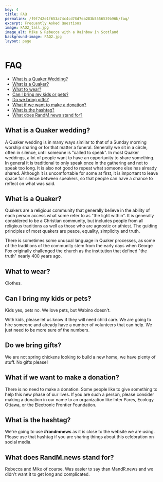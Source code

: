 ```yaml
---
key: 4
title: FAQ
permalink: /f9f742e1f653a74c4cd78d7ea283b5556539b96b/faq/
excerpt: Frequently Asked Questions
image: FAQ2_tall.jpg
image_alt: Mike & Rebecca with a Rainbow in Scotland
background-image: FAQ2.jpg
layout: page
---
```



# FAQ

- [What is a Quaker Wedding?](#what-is-a-quaker-wedding)
- [What is a Quaker?](#what-is-a-quaker)
- [What to wear?](#what-to-wear)
- [Can I bring my kids or pets?](#can-i-bring-my-kids-or-pets)
- [Do we bring gifts?](#do-we-bring-gifts)
- [What if we want to make a donation?](#what-if-we-want-to-make-a-donation)
- [What is the hashtag?](#what-is-the-hashtag)
- [What does RandM.news stand for?](#what-does-randmnews-stand-for)

## What is a Quaker wedding?

A Quaker wedding is in many ways similar to that of a Sunday morning worship sharing or for that matter a funeral. Generally we sit in a circle, often in silence, until someone is "called to speak". In most Quaker weddings, a lot of people want to have an opportunity to share something. In general it is traditional to only speak once in the gathering and not to speak too long. It is also not good to repeat what someone else has already shared. Although it is uncomfortable for some at first, it is important to leave space for silence between speakers, so that people can have a chance to reflect on what was said. 

## What is a Quaker?

Quakers are a religious community that generally believe in the ability of each person access what some refer to as "the light within". It is generally considered to be a Christian community, but includes people from all religious traditions as well as those who are agnostic or athiest. The guiding principles of most quakers are peace, equality, simplicity and truth. 

There is sometimes some unusual language in Quaker processes, as some of the traditions of the community stem from the early days when George Fox originally challenged the church as the institution that defined "the truth" nearly 400 years ago.

## What to wear?

Clothes.

## Can I bring my kids or pets?

Kids yes, pets no. We love pets, but Wabino doesn't. 

With kids, please let us know if they will need child care.  We are going to hire someone and already have a number of volunteers that can help. We just need to be more sure of the numbers.

## Do we bring gifts?

We are not spring chickens looking to build a new home, we have plenty of stuff. No gifts please! 

## What if we want to make a donation?

There is no need to make a donation.  Some people like to give something to help this new phase of our lives.  If you are such a person, please consider making a donation in our name to an organization like Inter Pares, Ecology Ottawa, or the Electronic Frontier Foundation.

## What is the hashtag?

We're going to use **#randmnews** as it is close to the website we are using.  Please use that hashtag if you are sharing things about this celebration on social media.

## What does RandM.news stand for?

Rebecca and Mike of course. Was easier to say than MandR.news and we didn't want it to get long and complicated.
